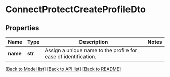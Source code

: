 # ConnectProtectCreateProfileDto

## Properties
Name | Type | Description | Notes
------------ | ------------- | ------------- | -------------
**name** | **str** | Assign a unique name to the profile for ease of identification. | 

[[Back to Model list]](../README.md#documentation-for-models) [[Back to API list]](../README.md#documentation-for-api-endpoints) [[Back to README]](../README.md)


